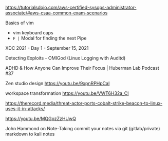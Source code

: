 https://tutorialsdojo.com/aws-certified-sysops-administrator-associate/#aws-csaa-common-exam-scenarios

Basics of vim
- vim keyboard caps
- `F |` Modal for finding the next Pipe


 XDC 2021 - Day 1 - September 15, 2021

Detecting Exploits - OMIGod (Linux Logging with Auditd)

ADHD & How Anyone Can Improve Their Focus | Huberman Lab Podcast #37

Zen studio design
https://youtu.be/9xpnRPHpCaI

workspace transformation
https://youtu.be/VWT6H32a_CI

https://therecord.media/threat-actor-ports-cobalt-strike-beacon-to-linux-uses-it-in-attacks/

https://youtu.be/MQGozZzHUwQ

John Hammond on Note-Taking
	commit your notes via git (gitlab/private)
	markdown to kali notes
	
